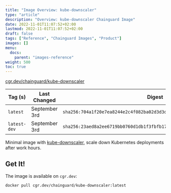 ```yaml
---
title: "Image Overview: kube-downscaler"
type: "article"
description: "Overview: kube-downscaler Chainguard Image"
date: 2022-11-01T11:07:52+02:00
lastmod: 2022-11-01T11:07:52+02:00
draft: false
tags: ["Reference", "Chainguard Images", "Product"]
images: []
menu:
  docs:
    parent: "images-reference"
weight: 500
toc: true
---
```


[cgr.dev/chainguard/kube-downscaler](https://github.com/chainguard-images/images/tree/main/images/kube-downscaler)

| Tag (s)       | Last Changed  | Digest                                                                    |
|---------------|---------------|---------------------------------------------------------------------------|
|  `latest`     | September 3rd | `sha256:704a1f20e7ea8244e2c4f082ba02d3d3d536b4ac3272c57447418b1ceb13957e` |
|  `latest-dev` | September 3rd | `sha256:23aed8a2ee6719bb0760d1db1f3fbfb17d660ae354af273a463e450d804e4d3e` |



Minimal image with [kube-downscaler](https://codeberg.org/hjacobs/kube-downscaler), scale down Kubernetes deployments after work hours.

## Get It!

The image is available on `cgr.dev`:

```
docker pull cgr.dev/chainguard/kube-downscaler:latest
```

